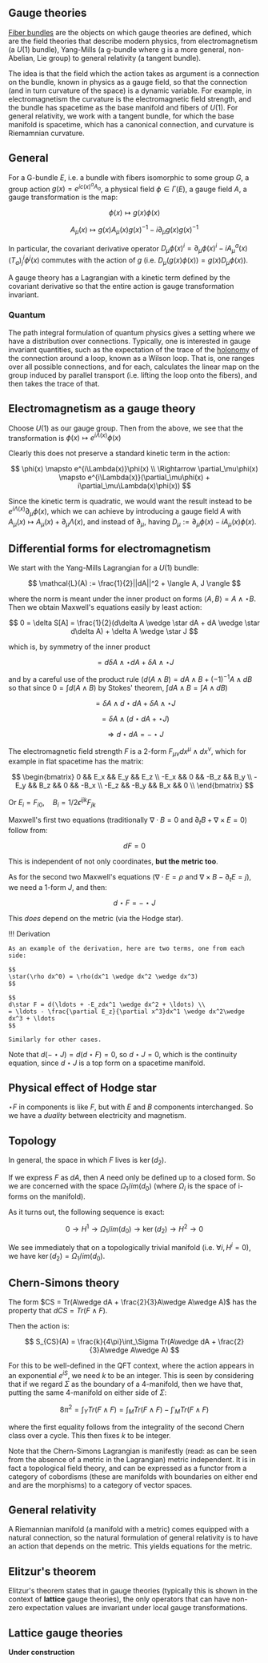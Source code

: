 
## Gauge theories

[Fiber bundles](../maths/topology.md) are the objects on which gauge theories are defined, which are the field theories that describe modern physics, from electromagnetism (a $U(1)$ bundle), Yang-Mills (a g-bundle where g is a more general, non-Abelian, Lie group) to general relativity (a tangent bundle).

The idea is that the field which the action takes as argument is a connection on the bundle, known in physics as a gauge field, so that the connection (and in turn curvature of the space) is a dynamic variable. For example, in electromagnetism the curvature is the electromagnetic field strength, and the bundle has spacetime as the base manifold and fibers of $U(1)$. For general relativity, we work with a tangent bundle, for which the base manifold is spacetime, which has a canonical connection, and curvature is Riemamnian curvature.

## General

For a G-bundle $E$, i.e. a bundle with fibers isomorphic to some group $G$, a group action $g(x) = e^{ic(x)^aA_a}$, a physical field $\phi \in \Gamma(E)$, a gauge field $A$, a gauge transformation is the map:

$$
\phi(x) \mapsto g(x)\phi(x)
$$

$$
A_\mu(x) \mapsto g(x)A_\mu(x)g(x)^{-1} - i\partial_\mu g(x)g(x)^{-1}
$$

In particular, the covariant derivative operator $D_\mu\phi(x)^i = \partial_\mu\phi(x)^i -iA^a_\mu(x)(T_a)^i_j\phi^j(x)$ commutes with the action of $g$ (i.e. $D_\mu(g(x)\phi(x))= g(x)D_\mu\phi(x)$).

A gauge theory has a Lagrangian with a kinetic term defined by the covariant derivative so that the entire action is gauge transformation invariant.

### Quantum

The path integral formulation of quantum physics gives a setting where we have a distribution over connections. Typically, one is interested in gauge invariant quantities, such as the expectation of the trace of the [holonomy](../maths/differential_geometry.md) of the connection around a loop, known as a Wilson loop. That is, one ranges over all possible connections, and for each, calculates the linear map on the group induced by parallel transport (i.e. lifting the loop onto the fibers), and then takes the trace of that.

## Electromagnetism as a gauge theory

Choose $U(1)$ as our gauge group. Then from the above, we see that the transformation is $\phi(x)\mapsto e^{i\Lambda(x)}\phi(x)$


Clearly this does not preserve a standard kinetic term in the action:

$$
\phi(x) \mapsto e^{i\Lambda(x)}\phi(x)
\\ \Rightarrow \partial_\mu\phi(x) \mapsto e^{i\Lambda(x)}(\partial_\mu\phi(x) + i\partial_\mu\Lambda(x)\phi(x))
$$

Since the kinetic term is quadratic, we would want the result instead to be $e^{i\Lambda(x)}\partial_\mu\phi(x)$, which we can achieve by introducing a gauge field $A$ with $A_\mu(x) \mapsto A_\mu(x) + \partial_\mu\Lambda(x)$, and instead of $\partial_\mu$, having $D_\mu := \partial_\mu\phi(x)-iA_\mu(x)\phi(x)$.


## Differential forms for electromagnetism

We start with the Yang-Mills Lagrangian for a $U(1)$ bundle:

$$
\mathcal{L}(A) := \frac{1}{2}||dA||^2 + \langle A,  J \rangle
$$

where the norm is meant under the inner product on forms $\langle A, B \rangle = A \wedge \star B$. Then we obtain Maxwell's equations easily by least action:

$$
0 = \delta S[A] = \frac{1}{2}(d\delta A \wedge \star dA + dA \wedge \star d\delta A) + \delta A \wedge \star J
$$

which is, by symmetry of the inner product

$$
= d\delta A \wedge \star dA  + \delta A \wedge \star J
$$

and by a careful use of the product rule ($d(A\wedge B) = dA \wedge B + (-1)^{-1} A \wedge dB$ so that since  $0 = \int d (A \wedge B)$ by Stokes' theorem, $\int dA \wedge B = \int A \wedge dB$)

$$
= \delta A \wedge d\star dA + \delta A \wedge \star J
$$

$$
= \delta A \wedge (d\star dA + \star J)
$$

$$
\Rightarrow d\star dA = - \star J
$$


The electromagnetic field strength $F$ is a 2-form $F_{\mu\nu}dx^\mu \wedge dx^\nu$, which for example in flat spacetime has the matrix:

$$
\begin{bmatrix}
0 && E_x && E_y && E_z \\
-E_x && 0 && -B_z && B_y \\
-E_y && B_z && 0 && -B_x \\
-E_z && -B_y && B_x && 0 \\
\end{bmatrix}
$$

Or $E_i = F_{i0}, \quad B_i = 1/2\epsilon^{ijk} F_{jk}$

Maxwell's first two equations (traditionally $\nabla \cdot B = 0$ and $\partial_t B + \nabla\times E = 0$) follow from:

$$
dF = 0
$$

This is independent of not only coordinates, **but the metric too**.

As for the second two Maxwell's equations ($\nabla\cdot E = \rho$ and $\nabla\times B -\partial_t E = j$), we need a 1-form $J$, and then:

$$
d \star F = -\star J
$$

This *does* depend on the metric (via the Hodge star).

!!! Derivation

	As an example of the derivation, here are two terms, one from each side:

	$$
	\star(\rho dx^0) = \rho(dx^1 \wedge dx^2 \wedge dx^3)
	$$
	
	$$
	d\star F = d(\ldots + -E_zdx^1 \wedge dx^2 + \ldots) \\
	= \ldots - \frac{\partial E_z}{\partial x^3}dx^1 \wedge dx^2\wedge dx^3 + \ldots
	$$
	
	Similarly for other cases.

Note that $d(-\star J) = d(d \star F) = 0$, so $d\star J=0$, which is the continuity equation, since $d\star J$ is a top form on a spacetime manifold.

## Physical effect of Hodge star 

$\star F$ in components is like $F$, but with $E$ and $B$ components interchanged. So we have a *duality* between electricity and magnetism.

## Topology

In general, the space in which $F$ lives is $\ker(d_2)$.

If we express $F$ as $dA$, then $A$ need only be defined up to a closed form. So we are concerned with the space $\Omega_1 / im(d_0)$  (where $\Omega_i$ is the space of i-forms on the manifold).


As it turns out, the following sequence is exact:

$$
0 \to H^1 \to \Omega_1 / im(d_0) \to \ker(d_2) \to H^2 \to 0
$$

We see immediately that on a topologically trivial manifold (i.e. $\forall i, H^i = 0$), we have $\ker(d_2) = \Omega_1 / im(d_0)$.

## Chern-Simons theory

The form $CS = Tr(A\wedge dA + \frac{2}{3}A\wedge A\wedge A)$ has the property that $dCS = Tr(F\wedge F)$.

Then the action is:

$$
S_{CS}(A) = \frac{k}{4\pi}\int_\Sigma Tr(A\wedge dA + \frac{2}{3}A\wedge A\wedge A)
$$

For this to be well-defined in the QFT context, where the action appears in an exponential $e^{iS}$, we need $k$ to be an integer. This is seen by considering that if we regard $\Sigma$ as the boundary of a 4-manifold, then we have that, putting the same 4-manifold on either side of $\Sigma$: 

$$8\pi^2 = \int_Y Tr(F\wedge F) = \int_M Tr(F\wedge F) - \int'_M Tr(F\wedge F)$$

where the first equality follows from the integrality of the second Chern class over a cycle. This then fixes $k$ to be integer.

Note that the Chern-Simons Lagrangian is manifestly (read: as can be seen from the absence of a metric in the Lagrangian) metric independent. It is in fact a topological field theory, and can be expressed as a functor from a category of cobordisms (these are manifolds with boundaries on either end and are the morphisms) to a category of vector spaces.

## General relativity

A Riemannian manifold (a manifold with a metric) comes equipped with a natural connection, so the natural formulation of general relativity is to have an action that depends on the metric. This yields equations for the metric. 

## Elitzur's theorem

Elitzur's theorem states that in gauge theories (typically this is shown in the context of **lattice** gauge theories), the only operators that can have non-zero expectation values are invariant under local gauge transformations.

<!-- An important implication is that gauge symmetry cannot be spontaneously broken. -->



## Lattice gauge theories

**Under construction**

